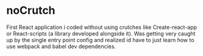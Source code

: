 # noCrutch
First React application i coded without using crutches like Create-react-app or React-scripts (a library developed alongside it). Was getting very caught up by the single entry
point config and realized id have to just learn how to use webpack and babel dev dependencies. 
